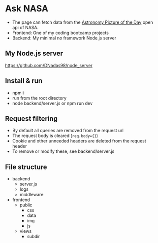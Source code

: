 # Ask NASA
- The page can fetch data from the [Astronomy Picture of the Day](https://github.com/nasa/apod-api) open api of NASA.
- Frontend: One of my coding bootcamp projects
- Backend: My minimal no framework Node.js server

## My Node.js server

https://github.com/DNadas98/node_server

## Install & run

- npm i
- run from the root directory
- node backend/server.js or npm run dev

## Request filtering
- By default all queries are removed from the request url
- The request body is cleared (`req.body={}`)
- Cookie and other unneeded headers are deleted from the request header
- To remove or modify these, see backend/server.js

## File structure

- backend
  - server.js
  - logs
  - middleware
- frontend
  - public
    - css
    - data
    - img
    - js
  - views
    - subdir
